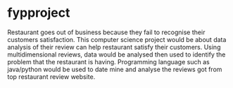 # fypproject
Restaurant goes out of business because they fail to recognise their customers satisfaction. This computer science project would be about data analysis of their review can help restaurant satisfy their customers. Using multidimensional reviews, data would be analysed then used to identify the problem that the restaurant is having. Programming language such as java/python would be used to date mine and analyse the reviews got from top restaurant review website. 
